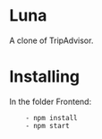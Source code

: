 # Luna
A clone of TripAdvisor.


# Installing

In the folder Frontend:

```
    - npm install
    - npm start
```